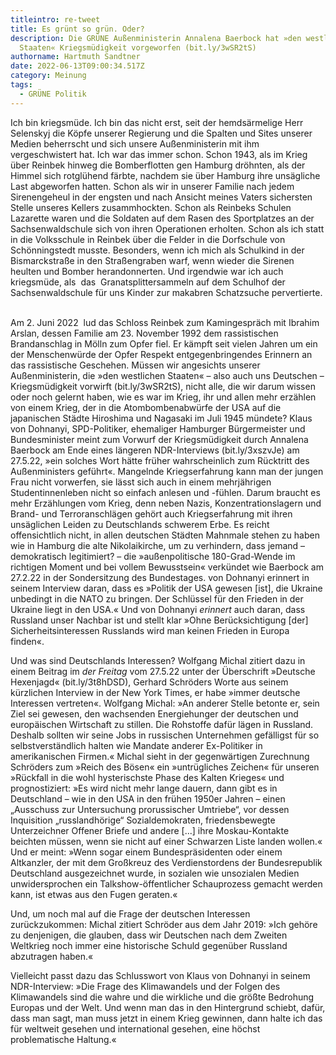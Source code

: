 ```yaml
---
titleintro: re-tweet
title: Es grünt so grün. Oder?
description: Die GRÜNE Außenministerin Annalena Baerbock hat »den westlichen
  Staaten« Kriegsmüdigkeit vorgeworfen (bit.ly/3wSR2tS)
authorname: Hartmuth Sandtner
date: 2022-06-13T09:00:34.517Z
category: Meinung
tags:
  - GRÜNE Politik
---
```

Ich bin kriegsmüde. Ich bin das nicht erst, seit der hemdsärmelige Herr Selenskyj die Köpfe unserer Regierung und die Spalten und Sites unserer Medien beherrscht und sich unsere Außenministerin mit ihm vergeschwistert hat. Ich war das immer schon. Schon 1943, als im Krieg über Reinbek hinweg die Bomberflotten gen Hamburg dröhnten, als der Himmel sich rotglühend färbte, nachdem sie über Hamburg ihre unsägliche Last abgeworfen hatten. Schon als wir in unserer Familie nach jedem Sirenengeheul in der engsten und nach Ansicht meines Vaters sichersten Stelle unseres Kellers zusammhockten. Schon als Reinbeks Schulen Lazarette waren und die Soldaten auf dem Rasen des Sportplatzes an der Sachsenwaldschule sich von ihren Operationen erholten. Schon als ich statt in die Volksschule in Reinbek über die Felder in die Dorfschule von Schönningstedt musste. Besonders, wenn ich mich als Schulkind in der Bismarckstraße in den Straßengraben warf, wenn wieder die Sirenen heulten und Bomber herandonnerten. Und irgendwie war ich auch kriegsmüde, als  das  Granatsplittersammeln auf dem Schulhof der Sachsenwaldschule für uns Kinder zur makabren Schatzsuche pervertierte.  

Am 2. Juni 2022  lud das Schloss Reinbek zum Kamingespräch mit Ibrahim Arslan, dessen Familie am 23. November 1992 dem rassistischen Brandanschlag in Mölln zum Opfer fiel. Er kämpft seit vielen Jahren um ein der Menschenwürde der Opfer Respekt entgegenbringendes Erinnern an das rassistische Geschehen. Müssen wir angesichts unserer Außenministerin, die »den westlichen Staaten« – also auch uns Deutschen – Kriegsmüdigkeit vorwirft (bit.ly/3wSR2tS), nicht alle, die wir darum wissen oder noch gelernt haben, wie es war im Krieg, ihr und allen mehr erzählen von einem Krieg, der in die Atombombenabwürfe der USA auf die japanischen Städte Hiroshima und Nagasaki im Juli 1945 mündete? Klaus von Dohnanyi, SPD-Politiker, ehemaliger Hamburger Bürgermeister und Bundesminister meint zum Vorwurf der Kriegsmüdigkeit durch Annalena Baerbock am Ende eines längeren NDR-Interviews (bit.ly/3xszvJe) am 27.5.22, »ein solches Wort hätte früher wahrscheinlich zum Rücktritt des Außenministers geführt«. Mangelnde Kriegserfahrung kann man der jungen Frau nicht vorwerfen, sie lässt sich auch in einem mehrjährigen Studentinnenleben nicht so einfach anlesen und -fühlen. Darum braucht es mehr Erzählungen vom Krieg, denn neben Nazis, Konzentrationslagern und Brand- und Terroranschlägen gehört auch Kriegserfahrung mit ihren unsäglichen Leiden zu Deutschlands schwerem Erbe. Es reicht offensichtlich nicht, in allen deutschen Städten Mahnmale stehen zu haben wie in Hamburg die alte Nikolaikirche, um zu verhindern, dass jemand – demokratisch legitimiert? – die »außenpolitische 180-Grad-Wende im richtigen Moment und bei vollem Bewusstsein« verkündet wie Baerbock am 27.2.22 in der Sondersitzung des Bundestages. von Dohnanyi erinnert in seinem Interview daran, dass es »Politik der USA gewesen \[ist], die Ukraine unbedingt in die NATO zu bringen. Der Schlüssel für den Frieden in der Ukraine liegt in den USA.« Und von Dohnanyi *erinnert* auch daran, dass Russland unser Nachbar ist und stellt klar »Ohne Berücksichtigung \[der] Sicherheitsinteressen Russlands wird man keinen Frieden in Europa finden«. 

Und was sind Deutschlands Interessen? Wolfgang Michal zitiert dazu in einem Beitrag im *der Freitag* vom 27.5.22 unter der Überschrift »Deutsche Hexenjagd« (bit.ly/3t8hDSD), Gerhard Schröders Worte aus seinem kürzlichen Interview in der New York Times, er habe »immer deutsche Interessen vertreten«. Wolfgang Michal: »An anderer Stelle betonte er, sein Ziel sei gewesen, den wachsenden Energiehunger der deutschen und europäischen Wirtschaft zu stillen. Die Rohstoffe dafür lägen in Russland. Deshalb sollten wir seine Jobs in russischen Unternehmen gefälligst für so selbstverständlich halten wie Mandate anderer Ex-Politiker in amerikanischen Firmen.« Michal sieht in der gegenwärtigen Zurechnung Schröders zum »Reich des Bösen« ein »untrügliches Zeichen« für unseren »Rückfall in die wohl hysterischste Phase des Kalten Krieges« und prognostiziert: »Es wird nicht mehr lange dauern, dann gibt es in Deutschland – wie in den USA in den frühen 1950er Jahren – einen „Ausschuss zur Untersuchung prorussischer Umtriebe“, vor dessen Inquisition „russlandhörige“ Sozialdemokraten, friedensbewegte Unterzeichner Offener Briefe und andere \[...] ihre Moskau-Kontakte beichten müssen, wenn sie nicht auf einer Schwarzen Liste landen wollen.« Und er meint: »Wenn sogar einem Bundespräsidenten oder einem Altkanzler, der mit dem Großkreuz des Verdienstordens der Bundesrepublik Deutschland ausgezeichnet wurde, in sozialen wie unsozialen Medien unwidersprochen ein Talkshow-öffentlicher Schauprozess gemacht werden kann, ist etwas aus den Fugen geraten.« 

Und, um noch mal auf die Frage der deutschen Interessen zurückzukommen: Michal zitiert Schröder aus dem Jahr 2019: »Ich gehöre zu denjenigen, die glauben, dass wir Deutschen nach dem Zweiten Weltkrieg noch immer eine historische Schuld gegenüber Russland abzutragen haben.« 

Vielleicht passt dazu das Schlusswort von Klaus von Dohnanyi in seinem NDR-Interview: »Die Frage des Klimawandels und der Folgen des Klimawandels sind die wahre und die wirkliche und die größte Bedrohung Europas und der Welt. Und wenn man das in den Hintergrund schiebt, dafür, dass man sagt, man muss jetzt in einem Krieg gewinnen, dann halte ich das für weltweit gesehen und international gesehen, eine höchst problematische Haltung.«
